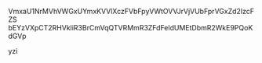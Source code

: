 VmxaU1NrMVhVWGxUYmxKVVlXczFVbFpyVWtOVVJrVjVUbFprVGxZd2IzcFZS
bEYzVXpCT2RHVkliR3BrCmVqQTVRMmR3ZFdFeldUMEtDbmR2WkE9PQoKdGVp

yzi